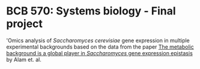 # BCB 570: Systems biology - Final project

'Omics analysis of *Saccharomyces cerevisiae* gene expression in multiple experimental backgrounds based on the data from the paper [The metabolic background is a global player in *Saccharomyces* gene expression epistasis](https://www.nature.com/articles/nmicrobiol201530) by Alam et. al.